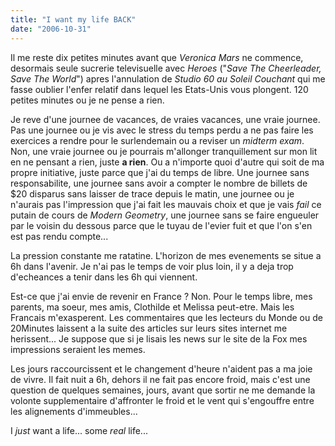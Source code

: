 ```yaml
---
title: "I want my life BACK"
date: "2006-10-31"
---
```


Il me reste dix petites minutes avant que _Veronica Mars_ ne commence, desormais seule sucrerie televisuelle avec _Heroes_ ("_Save The Cheerleader, Save The World_") apres l'annulation de _Studio 60 au Soleil Couchant_ qui me fasse oublier l'enfer relatif dans lequel les Etats-Unis vous plongent. 120 petites minutes ou je ne pense a rien.

Je reve d'une journee de vacances, de vraies vacances, une vraie journee. Pas une journee ou je vis avec le stress du temps perdu a ne pas faire les exercices a rendre pour le surlendemain ou a reviser un _midterm exam_. Non, une vraie journee ou je pourrais m'allonger tranquillement sur mon lit en ne pensant a rien, juste **a rien**. Ou a n'importe quoi d'autre qui soit de ma propre initiative, juste parce que j'ai du temps de libre. Une journee sans responsabilite, une journee sans avoir a compter le nombre de billets de $20 disparus sans laisser de trace depuis le matin, une journee ou je n'aurais pas l'impression que j'ai fait les mauvais choix et que je vais _fail_ ce putain de cours de _Modern Geometry_, une journee sans se faire engueuler par le voisin du dessous parce que le tuyau de l'evier fuit et que l'on s'en est pas rendu compte...

La pression constante me ratatine. L'horizon de mes evenements se situe a 6h dans l'avenir. Je n'ai pas le temps de voir plus loin, il y a deja trop d'echeances a tenir dans les 6h qui viennent.

Est-ce que j'ai envie de revenir en France ? Non. Pour le temps libre, mes parents, ma soeur, mes amis, Clothilde et Melissa peut-etre. Mais les Francais m'exasperent. Les commentaires que les lecteurs du Monde ou de 20Minutes laissent a la suite des articles sur leurs sites internet me herissent... Je suppose que si je lisais les news sur le site de la Fox mes impressions seraient les memes.

Les jours raccourcissent et le changement d'heure n'aident pas a ma joie de vivre. Il fait nuit a 6h, dehors il ne fait pas encore froid, mais c'est une question de quelques semaines, jours, avant que sortir ne me demande la volonte supplementaire d'affronter le froid et le vent qui s'engouffre entre les alignements d'immeubles...

I _just_ want a life... some _real_ life...
